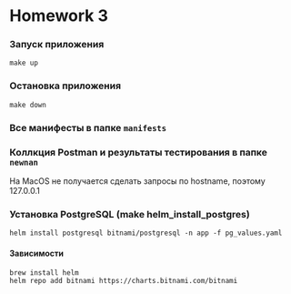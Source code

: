 # Homework 3


### Запуск приложения

    make up

### Остановка приложения
    
    make down

### Все манифесты в папке `manifests`


### Коллкция Postman и результаты тестирования в папке `newnan`


На MacOS не получается сделать запросы по hostname, поэтому 127.0.0.1

### Установка PostgreSQL (make helm_install_postgres)

    helm install postgresql bitnami/postgresql -n app -f pg_values.yaml

 
#### Зависимости

    brew install helm
    helm repo add bitnami https://charts.bitnami.com/bitnami



